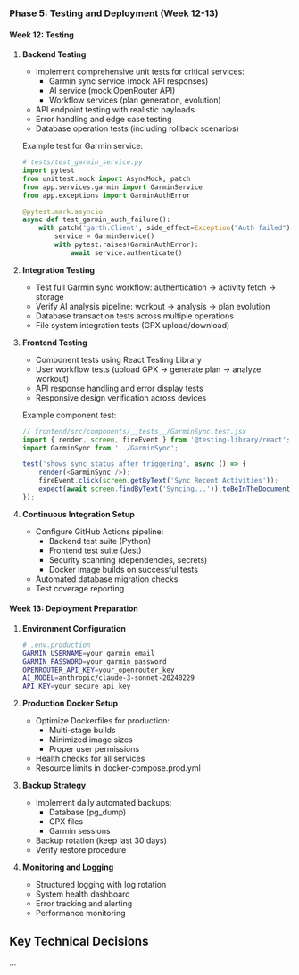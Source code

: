 ### Phase 5: Testing and Deployment (Week 12-13)

#### Week 12: Testing
1. **Backend Testing**
   - Implement comprehensive unit tests for critical services:
     - Garmin sync service (mock API responses)
     - AI service (mock OpenRouter API)
     - Workflow services (plan generation, evolution)
   - API endpoint testing with realistic payloads
   - Error handling and edge case testing
   - Database operation tests (including rollback scenarios)

   Example test for Garmin service:
   ```python
   # tests/test_garmin_service.py
   import pytest
   from unittest.mock import AsyncMock, patch
   from app.services.garmin import GarminService
   from app.exceptions import GarminAuthError

   @pytest.mark.asyncio
   async def test_garmin_auth_failure():
       with patch('garth.Client', side_effect=Exception("Auth failed")):
           service = GarminService()
           with pytest.raises(GarminAuthError):
               await service.authenticate()
   ```

2. **Integration Testing**
   - Test full Garmin sync workflow: authentication → activity fetch → storage
   - Verify AI analysis pipeline: workout → analysis → plan evolution
   - Database transaction tests across multiple operations
   - File system integration tests (GPX upload/download)

3. **Frontend Testing**
   - Component tests using React Testing Library
   - User workflow tests (upload GPX → generate plan → analyze workout)
   - API response handling and error display tests
   - Responsive design verification across devices

   Example component test:
   ```javascript
   // frontend/src/components/__tests__/GarminSync.test.jsx
   import { render, screen, fireEvent } from '@testing-library/react';
   import GarminSync from '../GarminSync';

   test('shows sync status after triggering', async () => {
       render(<GarminSync />);
       fireEvent.click(screen.getByText('Sync Recent Activities'));
       expect(await screen.findByText('Syncing...')).toBeInTheDocument();
   });
   ```

4. **Continuous Integration Setup**
   - Configure GitHub Actions pipeline:
     - Backend test suite (Python)
     - Frontend test suite (Jest)
     - Security scanning (dependencies, secrets)
     - Docker image builds on successful tests
   - Automated database migration checks
   - Test coverage reporting

#### Week 13: Deployment Preparation
1. **Environment Configuration**
   ```bash
   # .env.production
   GARMIN_USERNAME=your_garmin_email
   GARMIN_PASSWORD=your_garmin_password
   OPENROUTER_API_KEY=your_openrouter_key
   AI_MODEL=anthropic/claude-3-sonnet-20240229
   API_KEY=your_secure_api_key
   ```

2. **Production Docker Setup**
   - Optimize Dockerfiles for production:
     - Multi-stage builds
     - Minimized image sizes
     - Proper user permissions
   - Health checks for all services
   - Resource limits in docker-compose.prod.yml

3. **Backup Strategy**
   - Implement daily automated backups:
     - Database (pg_dump)
     - GPX files
     - Garmin sessions
   - Backup rotation (keep last 30 days)
   - Verify restore procedure

4. **Monitoring and Logging**
   - Structured logging with log rotation
   - System health dashboard
   - Error tracking and alerting
   - Performance monitoring

## Key Technical Decisions
...